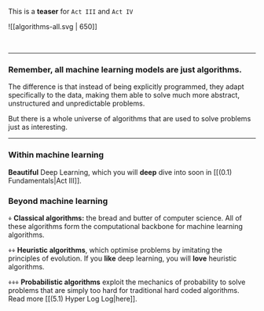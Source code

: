 This is a **teaser** for `Act III` and `Act IV`


![[algorithms-all.svg | 650]]

<br>

---

### **Remember**, all machine learning models are just algorithms. 

The difference is that instead of being explicitly programmed, they adapt specifically to the data, making them able to solve much more abstract, unstructured and unpredictable problems. 

But there is a whole universe of algorithms that are used to solve problems just as interesting. 

---
### Within machine learning

**Beautiful** Deep Learning, which you will **deep** dive into soon in [[(0.1) Fundamentals|Act III]]. 
### Beyond machine learning 

`⚘` **Classical algorithms:** the bread and butter of computer science. All of these algorithms form the computational backbone for machine learning algorithms. 

`⚘⚘` **Heuristic algorithms**, which optimise problems by imitating the principles of evolution. If you **like** deep learning, you will **love** heuristic algorithms. 

`⚘⚘⚘` **Probabilistic algorithms** exploit the mechanics of probability to solve problems that are simply too hard for traditional hard coded algorithms. Read more [[(5.1) Hyper Log Log|here]].